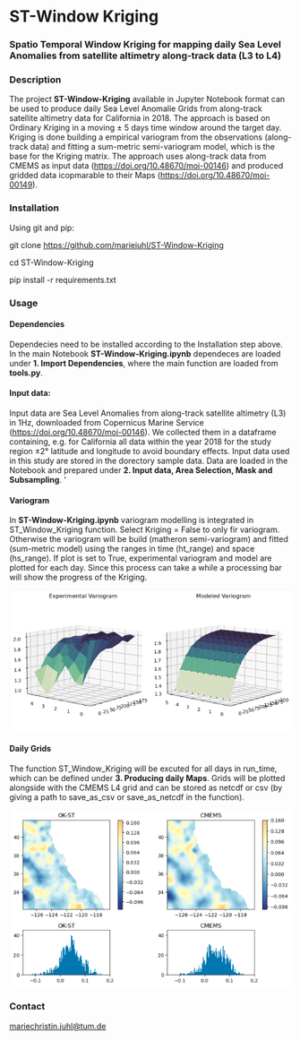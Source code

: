# **ST-Window Kriging** 
### **Spatio Temporal Window Kriging** for mapping daily Sea Level Anomalies from satellite altimetry along-track data (L3 to L4)


### Description 
The project **ST-Window-Kriging** available in Jupyter Notebook format can be used to produce daily Sea Level Anomalie Grids from along-track satellite altimetry data for California in 2018. The approach is based on Ordinary Kriging in a moving $\pm$ 5 days time window around the target day. Kriging is done building a empirical variogram from the observations (along-track data) and fitting a sum-metric semi-variogram model, which is the base for the Kriging matrix. The approach uses along-track data from CMEMS as input data (https://doi.org/10.48670/moi-00146) and produced gridded data icopmarable to their Maps (https://doi.org/10.48670/moi-00149).



### Installation 
Using git and pip: 

git clone https://github.com/mariejuhl/ST-Window-Kriging 

cd ST-Window-Kriging 

pip install -r requirements.txt


### Usage 
#### Dependencies
Dependecies need to be installed according to the Installation step above. In the main Notebook  **ST-Window-Kriging.ipynb** dependeces are loaded under **1. Import Dependencies**, where the main function are loaded from **tools.py**. 

#### Input data:
Input data are Sea Level Anomalies from along-track satellite altimetry (L3) in 1Hz, downloaded from Copernicus Marine Service (https://doi.org/10.48670/moi-00146). We collected them in a dataframe containing, e.g. for California all data within the year 2018 for the study region $\pm$2° latitude and longitude to avoid boundary effects. Input data used in this study are stored in the dorectory sample data. Data are loaded in the Notebook and prepared under **2. Input data, Area Selection, Mask and Subsampling**. '

#### Variogram 
In **ST-Window-Kriging.ipynb** variogram modelling is integrated in ST_Window_Kriging function. Select Kriging = False to only fir variogram. Otherwise the variogram will be build (matheron semi-variogram) and fitted (sum-metric model) using the ranges in time (ht_range) and space (hs_range). If plot is set to True, experimental variogram and model are plotted for each day. Since this process can take a while a processing bar will show the progress of the Kriging.

![Alt text](sample_variogram.png)

#### Daily Grids
The function ST_Window_Kriging will be excuted for all days in run_time, which can be defined under **3. Producing daily Maps**. Grids will be plotted alongside with the CMEMS L4 grid and can be stored as netcdf or csv (by giving a path to save_as_csv or save_as_netcdf in the function).

![Alt text](sample_output.png)


### Contact
mariechristin.juhl@tum.de